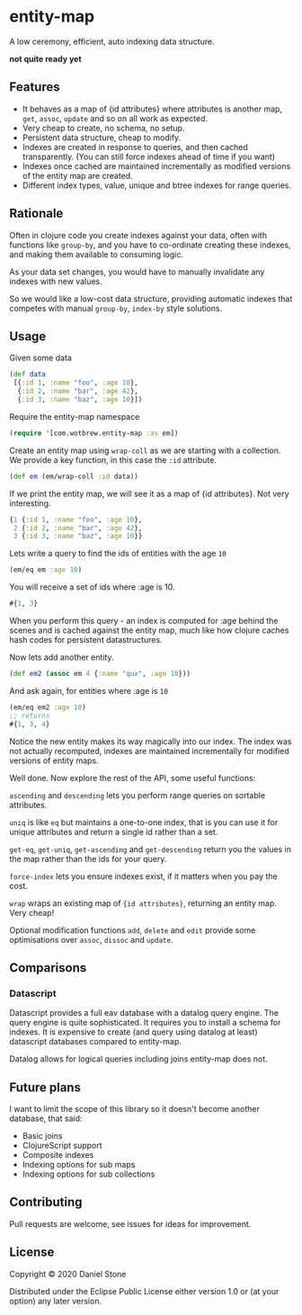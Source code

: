 # entity-map

A low ceremony, efficient, auto indexing data structure.

**not quite ready yet**

## Features

- It behaves as a map of {id attributes} where attributes is another map, `get`, `assoc`, `update` and so on all work as expected.
- Very cheap to create, no schema, no setup.
- Persistent data structure, cheap to modify.
- Indexes are created in response to queries, and then cached transparently. (You can still force indexes ahead of time if you want)
- Indexes once cached are maintained incrementally as modified versions of the entity map are created.
- Different index types, value, unique and btree indexes for range queries.

## Rationale

Often in clojure code you create indexes against your data, often with functions like `group-by`, and you have to co-ordinate 
creating these indexes, and making them available to consuming logic.

As your data set changes, you would have to manually invalidate any indexes with new values.

So we would like a low-cost data structure, providing automatic indexes that competes with manual `group-by`, `index-by` style solutions.

## Usage

Given some data 

```clojure
(def data 
 [{:id 1, :name "foo", :age 10},
  {:id 2, :name "bar", :age 42},
  {:id 3, :name "baz", :age 10}])
```

Require the entity-map namespace

```clojure 
(require '[com.wotbrew.entity-map :as em])
```

Create an entity map using `wrap-coll` as we are starting with a collection. We provide a key function, in this case the `:id` attribute.

```clojure
(def em (em/wrap-coll :id data)) 
``` 

If we print the entity map, we will see it as a map of {id attributes}. Not very interesting.

```clojure
{1 {:id 1, :name "foo", :age 10},
 2 {:id 2, :name "bar", :age 42},
 3 {:id 3, :name "baz", :age 10}}
```

Lets write a query to find the ids of entities with the age `10`

```clojure
(em/eq em :age 10)
```

You will receive a set of ids where :age is 10.

```clojure
#{1, 3}
```

When you perform this query - an index is computed for :age behind the scenes and is cached
against the entity map, much like how clojure caches hash codes for persistent datastructures.

Now lets add another entity.

```clojure 
(def em2 (assoc em 4 {:name "qux", :age 10}))
```

And ask again, for entities where :age is `10`

```clojure
(em/eq em2 :age 10)
;; returns
#{1, 3, 4}
```

Notice the new entity makes its way magically into our index. The index was not actually
recomputed, indexes are maintained incrementally for modified versions of entity maps.

Well done. Now explore the rest of the API, some useful functions:

`ascending` and `descending` lets you perform range queries on sortable attributes.

`uniq` is like `eq` but maintains a one-to-one index, that is you can use it for unique attributes and return a single id rather than a set.

`get-eq`, `get-uniq`, `get-ascending` and `get-descending` return you the values in the map rather than the ids for your query.

`force-index` lets you ensure indexes exist, if it matters when you pay the cost.

`wrap` wraps an existing map of `{id attributes}`, returning an entity map. Very cheap!

Optional modification functions `add`, `delete` and `edit` provide some optimisations over `assoc`, `dissoc` and `update`.

## Comparisons

### Datascript

Datascript provides a full eav database with a datalog query engine. The query engine 
is quite sophisticated. It requires you to install a schema for indexes. It is expensive 
to create (and query using datalog at least) datascript databases compared to entity-map.

Datalog allows for logical queries including joins entity-map does not.

## Future plans

I want to limit the scope of this library so it doesn't become another database, that said:

- Basic joins 
- ClojureScript support
- Composite indexes
- Indexing options for sub maps
- Indexing options for sub collections

## Contributing

Pull requests are welcome, see issues for ideas for improvement.

## License

Copyright © 2020 Daniel Stone

Distributed under the Eclipse Public License either version 1.0 or (at
your option) any later version.
